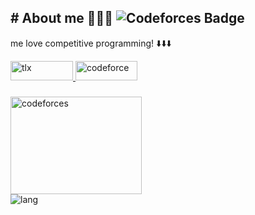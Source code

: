 ## # About me 🧑🏻‍💻 ![Codeforces Badge](https://codeforces-readme-stats.vercel.app/api/badge?username=Viriya6)
me love competitive programming! ⬇️⬇️⬇️

<div align="left">
  <a href="https://tlx.toki.id/profiles/Viriya6" target="_blank">  <img src="https://github.com/user-attachments/assets/686f362a-ebf8-47d5-9809-1be245c42b40" height=31.5 width=100 alt="tlx"> </a>
  <a href="https://codeforces.com/profile/Viriya6" target="_blank"> <img src="https://github.com/user-attachments/assets/81a1fe20-e09e-4ce0-8353-9cb664b5d846" height=31 width=99.5 alt="codeforce"> </a>
</div>

###

<div align="left">
  <img src="https://codeforces-readme-stats.vercel.app/api/card?username=Viriya6&theme=github_dark&disable_animations=false&show_icons=true&force_username=true" height=156 width=210 alt="codeforces">
</div>

<div align="left">
  <img src="https://github-readme-stats.vercel.app/api/top-langs/?username=Viriya6&theme=tokyonight&show_icons=true&hide_border=true&layout=compact" alt="lang">
</div>
